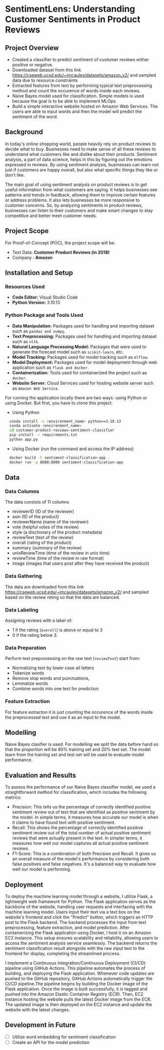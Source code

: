 
# SentimentLens: Understanding Customer Sentiments in Product Reviews

## Project Overview
- Created a classifier to predict sentiment of customer reviews wither positive or negative.
- Downloaded dataset from this link https://cseweb.ucsd.edu/~jmcauley/datasets/amazon_v2/ and sampled data due to resource constraints
- Extracted features from text by performing typical text preprocessing method and count the occurence of words inside each reviews.
- Naive Bayes model used for classification. Simple models is used because the goal is to be able to implement MLOps.
- Build a simple interactive website hosted on Amazon Web Services. The users are able to input words and then the model will predict the sentiment of the word.

## Background
In today's online shopping world, people heavily rely on product reviews to decide what to buy. Businesses need to make sense of all these reviews to understand what customers like and dislike about their products. Sentiment analysis, a part of data science, helps in this by figuring out the emotions expressed in reviews. By using sentiment analysis, businesses can learn not just if customers are happy overall, but also what specific things they like or don't like.

The main goal of using sentiment analysis on product reviews is to get useful information from what customers are saying. It helps businesses see patterns and trends in feedback, allowing them to improve certain features or address problems. It also lets businesses be more responsive to customer concerns. So, by analyzing sentiments in product reviews, businesses can listen to their customers and make smart changes to stay competitive and better meet customer needs.

## Project Scope
For Proof-of-Concept (POC), the project scope will be:
- Text Data: **Customer Product Reviews (in 2018)** 
- Company : **Amazon**

## Installation and Setup
### Resources Used
- **Code Editor:** Visual Studio Code
- **Python Version:** 3.10.13

### Python Package and Tools Used
- **Data Manipulation:** Packages used for handling and importing dataset such as `pandas and numpy`.
- **Text Preprocessing:** Packages used for handling and importing dataset such as `nltk`.
- **Natural Language Processing Model:** Packages that were used to generate the forecast model such as `scikit-learn`, etc.
- **Model Tracking:** Packages used for model tracking such as `mlflow`.
- **Model Deployment:** Packages used for model deployment through web application such as `flask and docker`.
- **Containerization:** Tools used for containerized the project such as `docker`.
- **Website Server:** Cloud Services used for hosting website server such as `Amazon Web Service`.

For running the application locally there are two ways: using Python or using Docker. But first, you have to clone this project.
- Using Python
```bash
  conda install -n <environment_name> python==3.10.13
  conda activate <environment_name>
  cd customer-product-reviews-sentiment-classifier
  pip install -r requirements.txt
  python app.py
```
- Using Docker (run the command and access the IP address)
```bash
  docker build -t sentiment-classification-app .
  docker run -p 8080:8080 sentiment-classification-app
```

## Data
### Data Columns
The data consists of 11 columns
- reviewerID (ID of the reviewer)
- asin (ID of the product)
- reviewerName (name of the reviewer)
- vote (helpful votes of the review)
- style (a disctionary of the product metadata)
- reviewText (text of the review)
- overall (rating of the product)
- summary (summary of the review)
- unixReviewTime (time of the review in unix time)
- reviewTime (time of the review in raw format)
- image (images that users post after they have received the product)
### Data Gathering
The data are downloaded from this link https://cseweb.ucsd.edu/~jmcauley/datasets/amazon_v2/ and sampled based on the review reting so that the data are balanced.
### Data Labeling
Assigning reviews with a label of:
- 1 if the rating (`overall`) is above or equal to 3 
- 0 if the rating below 3.
### Data Preparation
Perform text preprocessing on the raw text (`reviewText`) start from:
- Normalizing text by lower case all letters
- Tokenize words 
- Remove stop words and punctuations, 
- Lemmatize words
- Combine words into one text for prediction
### Feature Extraction
For feature extracton it is just counting the occurence of the words inside the preprocessed text and use it as an input to the model. 

## Modelling
Naive Bayes clasifier is used. For modelling we split the data before hand so that the proportion will be 80% training set and 20% test set. The model learn from the training set and test set will be used to evaluate model performance.

## Evaluation and Results

To assess the performance of our Naive Bayes classifier model, we used a straightforward method for classification, which includes the following metrics:

- Precision: This tells us the percentage of correctly identified positive sentiment review out of text that are identified as positive sentiment by the model. In simple terms, it measures how accurate our model is when it claims to have found text with positive sentiment.
- Recall: This shows the percentage of correctly identified positive sentiment review out of the total number of actual positive sentiment reviews that were actually present in the text. In simpler terms, it measures how well our model captures all actual positive sentiment reviews.
- F1-Score: This is a combination of both Precision and Recall. It gives us an overall measure of the model's performance by considering both false positives and false negatives. It's a balanced way to evaluate how well our model is performing.

## Deployment
To deploy the machine learning model through a website, I utilize Flask, a lightweight web framework for Python. The Flask application serves as the backbone of the website, handling user requests and interfacing with the machine learning model. Users input their text via a text box on the website's frontend and click the "Predict" button, which triggers an HTTP post to the Flask backend. The backend processes the input from text preprocessing, feature extraction, and model prediction. After containerizing the Flask application using Docker, I host it on an Amazon EC2 instance. This setup ensures scalability and reliability, allowing users to access the sentiment analysis service seamlessly. The backend returns the sentiment classification result alongside with the raw input text to the frontend for display, completing the streamlined process.

I implement a Continuous Integration/Continuous Deployment (CI/CD) pipeline using GitHub Actions. This pipeline automates the process of building, and deploying the Flask application. Whenever code updates are pushed to the GitHub repository, GitHub Actions automatically trigger the CI/CD pipeline.The pipeline begins by building the Docker image of the Flask application. Once the image is built successfully, it is tagged and pushed into the Amazon Elastic Container Registry (ECR). Then, EC2 instance hosting the website pulls the latest Docker image from the ECR. The updated image is then deployed on the EC2 instance and update the website with the latest changes.

## Development in Future
- [ ]  Utilize word embedding for sentiment classification
- [ ]  Create an API for the model prediction